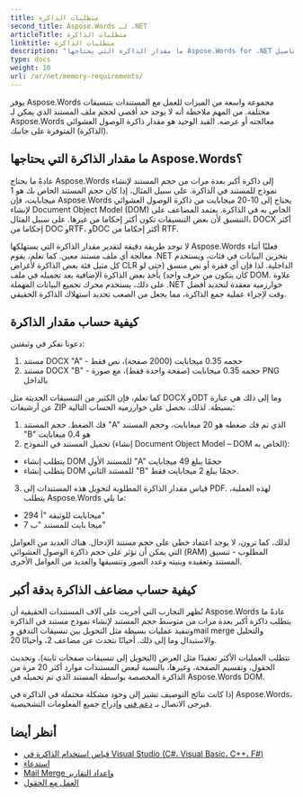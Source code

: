 ```yaml
---
title: متطلبات الذاكرة
second_title: Aspose.Words لـ .NET
articleTitle: متطلبات الذاكرة
linktitle: متطلبات الذاكرة
description: "ما مقدار الذاكرة التي يحتاجها Aspose.Words for .NET للعمل مع المستندات؟ تعرف على التفاصيل."
type: docs
weight: 10
url: /ar/net/memory-requirements/
---
```


يوفر Aspose.Words مجموعة واسعة من الميزات للعمل مع المستندات بتنسيقات مختلفة. من المهم ملاحظة أنه لا يوجد حد أقصى لحجم ملف المستند الذي يمكن لـ Aspose.Words معالجته أو عرضه. القيد الوحيد هو مقدار ذاكرة الوصول العشوائي (الذاكرة) المتوفرة على جانبك.

## ما مقدار الذاكرة التي يحتاجها Aspose.Words؟

عادةً ما يحتاج Aspose.Words إلى ذاكرة أكبر بعدة مرات من حجم المستند لإنشاء نموذج للمستند في الذاكرة. على سبيل المثال، إذا كان حجم المستند الخاص بك هو 1 ميجابايت، فإن Aspose.Words يحتاج إلى 10-20 ميجابايت من ذاكرة الوصول العشوائي لإنشاء Document Object Model (DOM) الخاص به في الذاكرة. يعتمد المضاعف على التنسيق لأن بعض التنسيقات تكون أكثر إحكاما من غيرها. على سبيل المثال، DOCX أكثر إحكاما من DOC وRTF، وDOC أكثر إحكاما من RTF.

لا توجد طريقة دقيقة لتقدير مقدار الذاكرة التي يستهلكها Aspose.Words فعليًا أثناء معالجة أي ملف مستند معين. كما تعلم، يقوم .NET بتخزين البيانات في فئات، ويستخدم كل مثيل فئة بعض الذاكرة لأغراض CLR الداخلية. لذا فإن أي فقرة أو نص منسق (حتى لو كان يتكون من حرف واحد) يأخذ بعض الذاكرة الإضافية بعد تحميله في ملف DOM. علاوة على ذلك، يستخدم محرك تجميع البيانات المهملة .NET خوارزمية معقدة لتحديد أفضل وقت لإجراء عملية جمع الذاكرة، مما يجعل من الصعب تحديد استهلاك الذاكرة الحقيقي.

## كيفية حساب مقدار الذاكرة

دعونا نفكر في وثيقتين:

1. مستند DOCX "A" - حجمه 0.35 ميجابايت (2000 صفحة)، نص فقط
2. مستند DOCX "B" - حجمه 0.35 ميجابايت (صفحة واحدة فقط)، مع صورة PNG بالداخل

كما تعلم، فإن الكثير من التنسيقات الحديثة مثل DOCX وODT وما إلى ذلك هي عبارة عن أرشيفات ZIP بسيطة. لذلك، نحصل على خوارزمية الحساب التالية:
1. فك الضغط. حجم المستند "A" الذي تم فك ضغطه هو 20 ميغابايت، وحجم المستند "B" هو 0.4 ميغابايت
2. تحميل المستند في النموذج (إنشاء Document Object Model – DOM الخاص به):
* يتطلب إنشاء DOM للمستند الأول "A" حجمًا يبلغ 49 ميجابايت
* يتطلب إنشاء DOM للمستند الثاني "B" حجمًا يبلغ 2 ميجابايت فقط.
3. قياس مقدار الذاكرة المطلوبة لتحويل هذه المستندات إلى PDF. لهذه العملية، يتطلب Aspose.Words ما يلي:
  * 294 ميجابايت للوثيقة "أ"
  * 7 ميجا بايت للمستند "ب"

لذلك، كما ترون، لا يوجد اعتماد خطي على حجم مستند الإدخال. هناك العديد من العوامل التي يمكن أن تؤثر على حجم ذاكرة الوصول العشوائي (RAM) المطلوب - تنسيق المستند وتعقيده وبنيته وعدد الصور وتنسيقها والعديد من العوامل الأخرى.

## كيفية حساب مضاعف الذاكرة بدقة أكبر

تُظهر التجارب التي أجريت على آلاف المستندات الحقيقية أن Aspose.Words عادةً ما يتطلب ذاكرة أكبر بعدة مرات من متوسط حجم المستند لإنشاء نموذج مستند في الذاكرة وتنفيذ عمليات بسيطة مثل التحويل بين تنسيقات التدفق وmail merge والتحليل والاستبدال وما إلى ذلك. أحيانًا نتحدث عن مضاعف 2، وأحيانًا 20.

تتطلب العمليات الأكثر تعقيدًا مثل العرض (التحويل إلى تنسيقات صفحات ثابتة)، وتحديث الحقول، وتقسيم الصفحة، وغيرها، بالنسبة لبعض المستندات موارد أكثر 20 مرة من الذاكرة المخصصة بواسطة المستند الذي تم تحميله في Aspose.Words DOM.

إذا كانت نتائج التوصيف تشير إلى وجود مشكلة محتملة في الذاكرة في Aspose.Words، فيرجى الاتصال بـ [دعم فني](/words/ar/net/technical-support/) وإدراج جميع المعلومات التشخيصية.

## أنظر أيضا

* [قياس استخدام الذاكرة في Visual Studio (C#، Visual Basic، C++، F#)](https://learn.microsoft.com/en-us/visualstudio/profiling/memory-usage?view=vs-2022)
* [استدعاء](/words/ar/net/rendering/)
* [Mail Merge وإعداد التقارير](/words/net/mail-merge-and-reporting/)
* [العمل مع الحقول](/words/ar/net/working-with-fields/)
